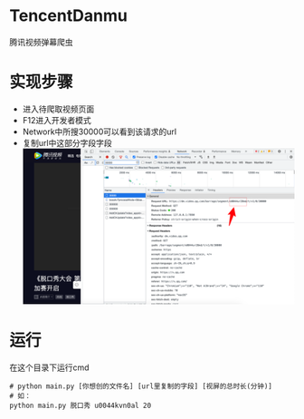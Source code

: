 # TencentDanmu
腾讯视频弹幕爬虫

# 实现步骤
- 进入待爬取视频页面
- F12进入开发者模式
- Network中所搜30000可以看到该请求的url
- 复制url中这部分字段字段
![img.png](img.png)

# 运行
在这个目录下运行cmd
```
# python main.py [你想创的文件名] [url里复制的字段] [视屏的总时长(分钟)]
# 如：
python main.py 脱口秀 u0044kvn0al 20

```
